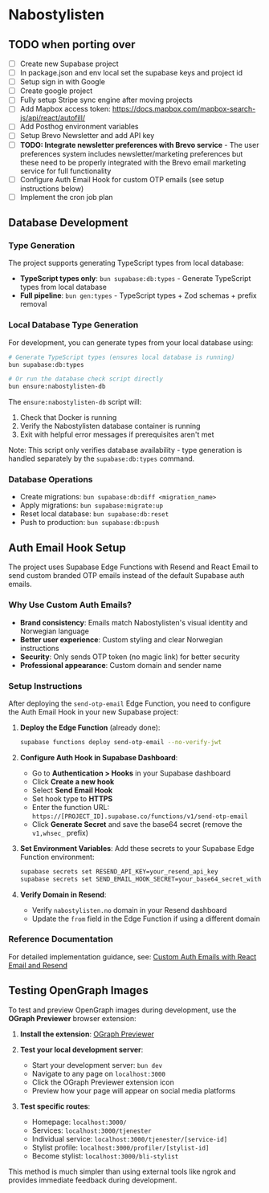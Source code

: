 # Nabostylisten

## TODO when porting over

- [ ] Create new Supabase project
- [ ] In package.json and env local set the supabase keys and project id
- [ ] Setup sign in with Google
- [ ] Create google project
- [ ] Fully setup Stripe sync engine after moving projects
- [ ] Add Mapbox access token: <https://docs.mapbox.com/mapbox-search-js/api/react/autofill/>
- [ ] Add Posthog environment variables
- [ ] Setup Brevo Newsletter and add API key
- [ ] **TODO: Integrate newsletter preferences with Brevo service** - The user preferences system includes newsletter/marketing preferences but these need to be properly integrated with the Brevo email marketing service for full functionality
- [ ] Configure Auth Email Hook for custom OTP emails (see setup instructions below)
- [ ] Implement the cron job plan

## Database Development

### Type Generation

The project supports generating TypeScript types from local database:

- **TypeScript types only**: `bun supabase:db:types` - Generate TypeScript types from local database
- **Full pipeline**: `bun gen:types` - TypeScript types + Zod schemas + prefix removal

### Local Database Type Generation

For development, you can generate types from your local database using:

```bash
# Generate TypeScript types (ensures local database is running)
bun supabase:db:types

# Or run the database check script directly
bun ensure:nabostylisten-db
```

The `ensure:nabostylisten-db` script will:

1. Check that Docker is running
2. Verify the Nabostylisten database container is running
3. Exit with helpful error messages if prerequisites aren't met

Note: This script only verifies database availability - type generation is handled separately by the `supabase:db:types` command.

### Database Operations

- Create migrations: `bun supabase:db:diff <migration_name>`
- Apply migrations: `bun supabase:migrate:up`
- Reset local database: `bun supabase:db:reset`
- Push to production: `bun supabase:db:push`

## Auth Email Hook Setup

The project uses Supabase Edge Functions with Resend and React Email to send custom branded OTP emails instead of the default Supabase auth emails.

### Why Use Custom Auth Emails?

- **Brand consistency**: Emails match Nabostylisten's visual identity and Norwegian language
- **Better user experience**: Custom styling and clear Norwegian instructions
- **Security**: Only sends OTP token (no magic link) for better security
- **Professional appearance**: Custom domain and sender name

### Setup Instructions

After deploying the `send-otp-email` Edge Function, you need to configure the Auth Email Hook in your new Supabase project:

1. **Deploy the Edge Function** (already done):

   ```bash
   supabase functions deploy send-otp-email --no-verify-jwt
   ```

2. **Configure Auth Hook in Supabase Dashboard**:

   - Go to **Authentication > Hooks** in your Supabase dashboard
   - Click **Create a new hook**
   - Select **Send Email Hook**
   - Set hook type to **HTTPS**
   - Enter the function URL: `https://[PROJECT_ID].supabase.co/functions/v1/send-otp-email`
   - Click **Generate Secret** and save the base64 secret (remove the `v1,whsec_` prefix)

3. **Set Environment Variables**:
   Add these secrets to your Supabase Edge Function environment:

   ```bash
   supabase secrets set RESEND_API_KEY=your_resend_api_key
   supabase secrets set SEND_EMAIL_HOOK_SECRET=your_base64_secret_without_prefix
   ```

4. **Verify Domain in Resend**:
   - Verify `nabostylisten.no` domain in your Resend dashboard
   - Update the `from` field in the Edge Function if using a different domain

### Reference Documentation

For detailed implementation guidance, see: [Custom Auth Emails with React Email and Resend](https://supabase.com/docs/guides/functions/examples/auth-send-email-hook-react-email-resend)

## Testing OpenGraph Images

To test and preview OpenGraph images during development, use the **OGraph Previewer** browser extension:

1. **Install the extension**: [OGraph Previewer](https://chromewebstore.google.com/detail/ograph-previewer/ggcfeakcnodgcmmllfdbmngekljbhiim)

2. **Test your local development server**:
   - Start your development server: `bun dev`
   - Navigate to any page on `localhost:3000`
   - Click the OGraph Previewer extension icon
   - Preview how your page will appear on social media platforms

3. **Test specific routes**:
   - Homepage: `localhost:3000/`
   - Services: `localhost:3000/tjenester`
   - Individual service: `localhost:3000/tjenester/[service-id]`
   - Stylist profile: `localhost:3000/profiler/[stylist-id]`
   - Become stylist: `localhost:3000/bli-stylist`

This method is much simpler than using external tools like ngrok and provides immediate feedback during development.



